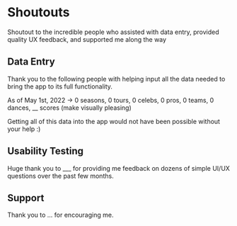 # Shoutouts

Shoutout to the incredible people who assisted with data entry, provided quality UX feedback, and supported me along the way

## Data Entry

Thank you to the following people with helping input all the data needed to bring the app to its full functionality.

As of May 1st, 2022 -> 0 seasons, 0 tours, 0 celebs, 0 pros, 0 teams, 0 dances, \_\_ scores (make visually pleasing)

Getting all of this data into the app would not have been possible without your help :)

## Usability Testing

Huge thank you to \_\_\_ for providing me feedback on dozens of simple UI/UX questions over the past few months.

## Support

Thank you to ... for encouraging me.
